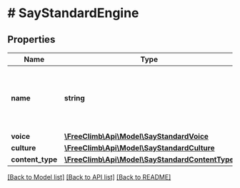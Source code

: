 # # SayStandardEngine

## Properties

Name | Type | Description | Notes
------------ | ------------- | ------------- | -------------
**name** | **string** | The name of the TTS engine to use. Set to &#x60;freeclimb.standard&#x60; for to use the standard freeclimb TTS engine. | [optional] [default to 'freeclimb.standard']
**voice** | [**\FreeClimb\Api\Model\SayStandardVoice**](SayStandardVoice.md) |  | [optional]
**culture** | [**\FreeClimb\Api\Model\SayStandardCulture**](SayStandardCulture.md) |  | [optional]
**content_type** | [**\FreeClimb\Api\Model\SayStandardContentType**](SayStandardContentType.md) |  | [optional]

[[Back to Model list]](../../README.md#models) [[Back to API list]](../../README.md#endpoints) [[Back to README]](../../README.md)
